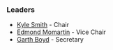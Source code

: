 ### Leaders
* [Kyle Smith](mailto:kyle.smith@owasp.org) - Chair
* [Edmond Momartin](mailto:edmond.momartin@owasp.org) - Vice Chair
* [Garth Boyd](mailto:garth.boyd@owasp.org) - Secretary





